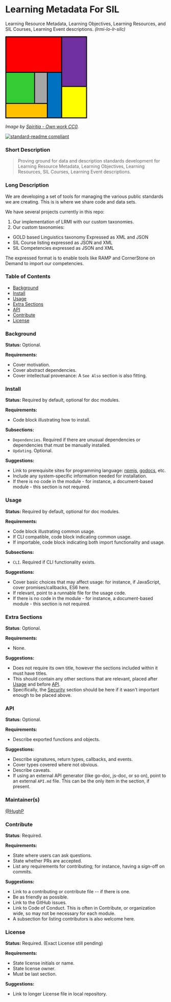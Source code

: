 # Learning Metadata For SIL
Learning Resource Metadata, Learning Objectives, Learning Resources, and SIL Courses, Learning Event descriptions. _(lrmi-lo-lr-silc)_

![banner](https://github.com/silinternational/lrmi-lo-lr-silc/blob/master/img/Cgy.png)

_Image by [Spiritia - Own work CC0](https://commons.wikimedia.org/w/index.php?curid=47312095)._

[![standard-readme compliant](https://img.shields.io/badge/standard--readme-OK-green.svg?style=flat-square)](https://github.com/RichardLitt/standard-readme)

### Short Description
> Proving ground for data and description standards development for Learning Resource Metadata, Learning Objectives, Learning Resources, SIL Courses, Learning Event descriptions.

### Long Description
We are developing a set of tools for managing the various public standards we are creating. This is is where we share code and data sets.

We have several projects currently in this repo:
1. Our implementation of LRMI with our custom taxonomies.
2. Our custom taxonomies:
  * GOLD based Linguistics taxonomy Expressed as XML and JSON
  * SIL Course listing expressed as JSON and XML
  * SIL Competencies expressed as JSON and XML

The expressed format is to enable tools like RAMP and CornerStone on Demand to import our competencies.


### Table of Contents
  - [Background](#background)
  - [Install](#install)
  - [Usage](#usage)
  - [Extra Sections](#extra-sections)
  - [API](#api)
  - [Contribute](#contribute)
  - [License](#license)

### Background
**Status:** Optional.

**Requirements:**
- Cover motivation.
- Cover abstract dependencies.
- Cover intellectual provenance: A `See Also` section is also fitting.

### Install
**Status:** Required by default, optional for doc modules.

**Requirements:**
- Code block illustrating how to install.

**Subsections:**
- `Dependencies`. Required if there are unusual dependencies or dependencies that must be manually installed.
- `Updating`. Optional.

**Suggestions:**
- Link to prerequisite sites for programming language: [npmjs](https://npmjs.com), [godocs](https://godoc.org), etc.
- Include any system-specific information needed for installation.
- If there is no code in the module - for instance, a document-based module - this section is not required.

### Usage
**Status:** Required by default, optional for doc modules.

**Requirements:**
- Code block illustrating common usage.
- If CLI compatible, code block indicating common usage.
- If importable, code block indicating both import functionality and usage.

**Subsections:**
- `CLI`. Required if CLI functionality exists.

**Suggestions:**
- Cover basic choices that may affect usage: for instance, if JavaScript, cover promises/callbacks, ES6 here.
- If relevant, point to a runnable file for the usage code.
- If there is no code in the module - for instance, a document-based module - this section is not required.

### Extra Sections
**Status**: Optional.

**Requirements:**
- None.

**Suggestions:**
- Does not require its own title, however the sections included within it must have titles.
- This should contain any other sections that are relevant, placed after [Usage](#usage) and before [API](#api).
- Specifically, the [Security](#security) section should be here if it wasn't important enough to be placed above.

### API
**Status:** Optional.

**Requirements:**
- Describe exported functions and objects.

**Suggestions:**
- Describe signatures, return types, callbacks, and events.
- Cover types covered where not obvious.
- Describe caveats.
- If using an external API generator (like go-doc, js-doc, or so on), point to an external `API.md` file. This can be the only item in the section, if present.

### Maintainer(s)
[@HughP](https://github.com/HughP)


### Contribute
**Status**: Required.

**Requirements:**
- State where users can ask questions.
- State whether PRs are accepted.
- List any requirements for contributing; for instance, having a sign-off on commits.

**Suggestions:**
- Link to a contributing or contribute file -- if there is one.
- Be as friendly as possible.
- Link to the GitHub issues.
- Link to Code of Conduct. This is often in Contribute, or organization wide, so may not be necessary for each module.
- A subsection for listing contributors is also welcome here.

### License
**Status:** Required. (Exact License still pending)

**Requirements:**
- State license initials or name.
- State license owner.
- Must be last section.

**Suggestions:**
- Link to longer License file in local repository.
